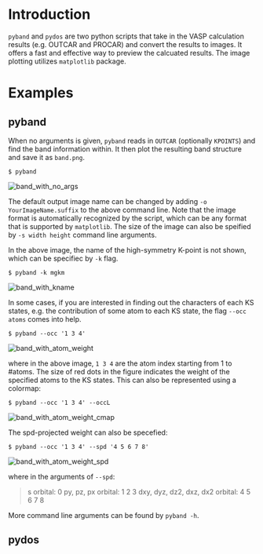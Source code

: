 # Introduction

`pyband` and `pydos` are two python scripts that take in the VASP calculation results (e.g. OUTCAR and PROCAR) and  convert the results to images. It offers a fast and effective way to preview the calcuated results. The image plotting utilizes `matplotlib` package.

# Examples
## pyband

When no arguments is given, `pyband` reads in `OUTCAR` (optionally `KPOINTS`) and find the band information within. It then plot the resulting band structure and save it as `band.png`.

```$ pyband```

![band_with_no_args](examples/band_no_args.png)

The default output image name  can be changed by adding `-o YourImageName.suffix` to the above command line.  Note that the image format is automatically recognized by the script, which can be any format that is supported by `matplotlib`. The size of the image can also be speified by `-s width height` command line arguments. 

In the above image, the name of the high-symmetry K-point is not shown, which can be specifiec by `-k` flag.

```$ pyband -k mgkm```

![band_with_kname](examples/band_with_kname.png)

In some cases, if you are interested in finding out the characters of each KS states, e.g. the contribution of some atom to each KS state, the flag `--occ atoms` comes into help.

```$ pyband --occ '1 3 4'```

![band_with_atom_weight](examples/band_with_atoms_weight.png)

where in the above image, `1 3 4` are the atom index starting from 1 to #atoms. The size of red dots in the figure indicates the weight of the specified atoms to the KS states.  This can also be represented using a colormap:

```$ pyband --occ '1 3 4' --occL```

![band_with_atom_weight_cmap](examples/band_with_atoms_weight_cmap.png)

The spd-projected weight can also be specefied:

```$ pyband --occ '1 3 4' --spd '4 5 6 7 8' ```

![band_with_atom_weight_spd](examples/band_with_atoms_weight_spd.png)

where in the arguments of `--spd`:


> s orbital: 0
> py, pz, px orbital: 1 2 3
> dxy, dyz, dz2, dxz, dx2 orbital: 4 5 6 7 8

More command line arguments can be found by `pyband -h`.

## pydos
